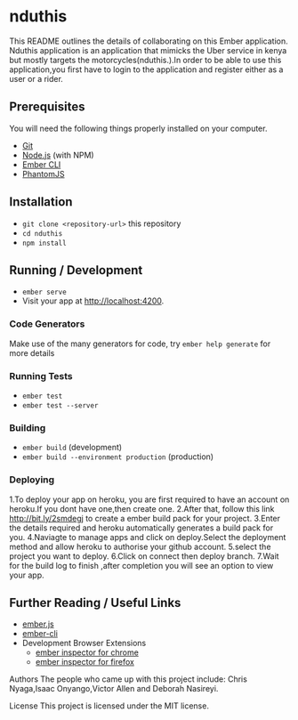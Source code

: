 # nduthis

This README outlines the details of collaborating on this Ember application.
Nduthis application is an application that mimicks the Uber service in kenya but mostly targets the motorcycles(nduthis.).In order to be able to use this application,you first have to login to the application and register either as a user or a rider.

## Prerequisites

You will need the following things properly installed on your computer.

* [Git](https://git-scm.com/)
* [Node.js](https://nodejs.org/) (with NPM)
* [Ember CLI](https://ember-cli.com/)
* [PhantomJS](http://phantomjs.org/)

## Installation

* `git clone <repository-url>` this repository
* `cd nduthis`
* `npm install`

## Running / Development

* `ember serve`
* Visit your app at [http://localhost:4200](http://localhost:4200).

### Code Generators

Make use of the many generators for code, try `ember help generate` for more details

### Running Tests

* `ember test`
* `ember test --server`

### Building

* `ember build` (development)
* `ember build --environment production` (production)

### Deploying

1.To deploy your app on heroku, you are first required to have an account on heroku.If you dont have one,then create one.
2.After that, follow this link http://bit.ly/2smdegj to create a ember build pack for your project.
3.Enter the details required and heroku automatically generates a build pack for you.
4.Naviagte to manage apps and click on deploy.Select the deployment method and allow heroku to authorise your github account.
5.select the project you want to deploy.
6.Click on connect then deploy branch.
7.Wait for the build log to finish ,after completion you will see an option to view your app.

## Further Reading / Useful Links

* [ember.js](http://emberjs.com/)
* [ember-cli](https://ember-cli.com/)
* Development Browser Extensions
  * [ember inspector for chrome](https://chrome.google.com/webstore/detail/ember-inspector/bmdblncegkenkacieihfhpjfppoconhi)
  * [ember inspector for firefox](https://addons.mozilla.org/en-US/firefox/addon/ember-inspector/)
  
Authors
  The people who came up with this project include: Chris Nyaga,Isaac Onyango,Victor Allen and Deborah Nasireyi.
  
 License
  This project is licensed under the MIT license.
